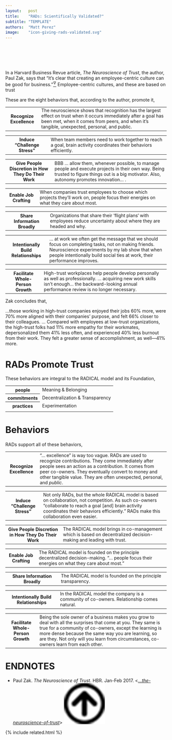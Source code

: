 ```yaml
---
layout:   post
title:    "RADs: Scientifically Validated?"
subtitle: "TEMPLATE"
authors:  "Matt Perez"
image:    "icon-giving-rads-validated.svg"
---
```


<div style="display:none;">
 <p>Ten years of research (almost) say that RADs are right.</p>
</div>

<h1>&nbsp;</h1>
 <p>In a Harvard Business Revue article, <span style="font-style:italic; "><em>The Neuroscience of Trust</em></span>, the author, Paul Zak, says that &ldquo;it’s clear that creating an employee-centric culture can be good for business.&rdquo;<a href="#en01"><sup id="bm01">&hairsp;&nabla;&hairsp;</sup></a> Employee-centric cultures, and these are based on trust</p>
 <p>These are the eight behaviors that, according to the author, promote it,</p>
  <div class="_center">
   <table class="_h2table">
    <tr>
     <th>Recognize Excellence</th>
     <td><span class="_quotespan">The neuroscience shows that recognition has the largest effect on trust when it occurs immediately after a goal has been met, when it comes from peers, and when it’s tangible, unexpected, personal, and public.</span></td>
    </tr>
   </table>

   <table class="_h2table">
    <tr>
     <th>Induce &ldquo;Challenge Stress&rdquo;</th>
     <td><span class="_quotespan">When team members need to work together to reach a goal, brain activity coordinates their behaviors efficiently.</span></td>
    </tr>
   </table>

   <table class="_h2table">
    <tr>
     <th>Give People Discretion in How They Do Their Work</th>
     <td><span class="_quotespan">BBB &hellip; </span> allow them, whenever possible, to manage people and execute projects in their own way. Being trusted to figure things out is a big motivator. Also, autonomy <span class="_quotespan">promotes innovation&hellip; </span>.</td>
    </tr>
   </table>

   <table class="_h2table">
    <tr>
     <th>Enable Job Crafting</th>
     <td><span class="_quotespan">When companies trust employees to choose which projects they’ll work on, people focus their energies on what they care about most.</span></td>
    </tr>
   </table>

   <table class="_h2table">
    <tr>
     <th>Share Information Broadly</th>
     <td><span class="_quotespan">Organizations that share their &lsquo;flight plans&lsquo; with employees reduce uncertainty about where they are headed and why.</span></td>
    </tr>
   </table>

   <table class="_h2table">
    <tr>
     <th>Intentionally Build Relationships</th>
     <td><span class="_quotespan">&hellip; at work we often get the message that we should focus on completing tasks, not on making friends. Neuroscience experiments by my lab show that when people intentionally build social ties at work, their performance improves.</span></td>
    </tr>
   </table>

   <table class="_h2table">
    <tr>
     <th>Facilitate Whole-Person Growth</th>
     <td><span class="_quotespan">High-trust workplaces help people develop personally as well as professionally. &hellip; acquiring new work skills isn’t enough&hellip; the backward-looking annual performance review is no longer necessary.</span></td>
    </tr>
   </table>

  </div>
 <p>Zak concludes that,</p>
  <div class="_quotation">
   <td><span class="_quotespan">&hellip;those working in high-trust companies enjoyed their jobs 60% more, were 70% more aligned with their companies’ purpose, and felt 66% closer to their colleagues. &hellip; Compared with employees at low-trust organizations, the high-trust folks had 11% more empathy for their workmates, depersonalized them 41% less often, and experienced 40% less burnout from their work. They felt a greater sense of accomplishment, as well—41% more.</span></td>
  </div>

<h1><span class="_paradigm">RAD</span>s Promote Trust</h1>
 <p>These behaviors are integral to the <span class="_paradigm">RADICAL</span> model and its Foundation,</p>
 <div class="_center">
  <table class="_foundation">
   <tr>
    <th>people</th>
    <td>Meaning & Belonging</td>
   </tr>
   <tr>
    <th>commitments</th>
    <td>Decentralization & Transparency</td>
   </tr>
   <tr>
    <th>practices</th>
    <td>Experimentation</td>
   </tr>
   <tr>
    <td class="_spacer_"></td>
   </tr>
  </table>
 </div>

<h1>Behaviors</h1>
 <p style="margin-top:20px; "><span class="_paradigm">RAD</span>s support all of these behaviors,</p>
  <div class="_center">
  
   <table class-"_h2table">
    <tr>
     <th>Recognize Excellence</th>
     <td>&ldquo;&hellip; excellence&rdquo; is way too vague. <span calls="_paradigm">RAD</span>s are used to recognize contributions. They come immediately after people sees an action as a contribution. It comes from peer co-owners. They eventually convert to money and other tangible value. They are often unexpected, personal, and <em>public</em>.</td>
    </tr>
   </table>

   <table class-"_h2table">
    <tr>
     <th>Induce &ldquo;Challenge Stress&rdquo;</th>
     <td>Not only <span calls="_paradigm">RAD</span>s, but the whole <span calls="_paradigm">RADICAL</span> model is based on collaboration, not competition. As such co-owners &ldquo;collaborate to reach a goal [and] brain activity coordinates their behaviors efficiently.&rdquo; <span calls="_paradigm">RAD</span>s make this collaboration even easier.</td>
    </tr>
   </table>

   <table class-"_h2table">
    <tr>
     <th>Give People Discretion in How They Do Their Work</th>
     <td>The <span class="_paradigm">RADICAL</span> model brings in co-management which is based on decentralized decision-making and leading with trust.</td>
    </tr>
   </table>

   <table class-"_h2table">
    <tr>
     <th>Enable Job Crafting</th>
     <td>The <span class="_paradigm">RADICAL</span> model is founded on the principle decentralized decision-making. &ldquo;&hellip; people focus their energies on what they care about most.&rdquo;</td>
    </tr>
   </table>

   <table class-"_h2table">
    <tr>
     <th>Share Information Broadly</th>
     <td>The <span class="_paradigm">RADICAL</span> model is founded on the principle transparency.</td>
    </tr>
   </table>

   <table class-"_h2table">
    <tr>
     <th>Intentionally Build Relationships</th>
     <td>In the <span class="_paradigm">RADICAL</span> model the company is a community of co-owners. Relationship comes natural.</td>
    </tr>
   </table>

   <table class-"_h2table">
    <tr>
     <th>Facilitate Whole-Person Growth</th>
     <td>Being the sole owner of a business makes you grow to deal with all the surprises that come at you. They same is true for a community of co-owners, except the learning is more dense because the same way you are learning, so are they. Not only will you learn from circumstances, co-owners learn from each other.</td>
  </tr>
 </table>

<h1 class="_section">ENDNOTES</h1>
 <ul>
  <li id="en01">
   <p class="list-item">
    Paul Zak.
    <em>The Neuroscience of Trust</em>.
    HBR.
    Jan-Feb 2017.
    &lt;<a href="https://hbr.org/2017/01/the-neuroscience-of-trust" target="_blank"><em>&hellip;the-neuroscience-of-trust</em></a>&gt;
    <a class="_uparrow" href="#bm01"><img src="/assets/img/arrow-up-icon.png"></a>
   </p>
  </li>
 </ul>

{% include related.html %}
